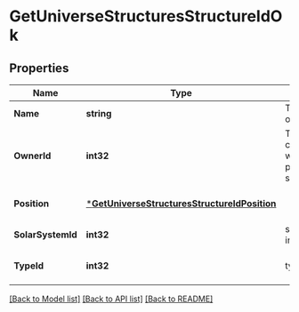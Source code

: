 # GetUniverseStructuresStructureIdOk

## Properties
Name | Type | Description | Notes
------------ | ------------- | ------------- | -------------
**Name** | **string** | The full name of the structure | [default to null]
**OwnerId** | **int32** | The ID of the corporation who owns this particular structure | [default to null]
**Position** | [***GetUniverseStructuresStructureIdPosition**](get_universe_structures_structure_id_position.md) |  | [optional] [default to null]
**SolarSystemId** | **int32** | solar_system_id integer | [default to null]
**TypeId** | **int32** | type_id integer | [optional] [default to null]

[[Back to Model list]](../README.md#documentation-for-models) [[Back to API list]](../README.md#documentation-for-api-endpoints) [[Back to README]](../README.md)

